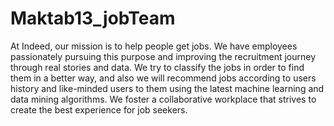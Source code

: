 # Maktab13_jobTeam
At Indeed, our mission is to help people get jobs.
We have employees passionately pursuing this purpose 
and improving the recruitment journey through real 
stories and data. We try to classify the jobs in order
to find them in a better way, and also we will recommend
jobs according to users history and like-minded users to
them using the latest machine learning and data mining 
algorithms. We foster a collaborative workplace that 
strives to create the best experience for job seekers.
